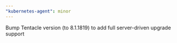 ```yaml
---
"kubernetes-agent": minor
---
```


Bump Tentacle version (to 8.1.1819) to add full server-driven upgrade support
